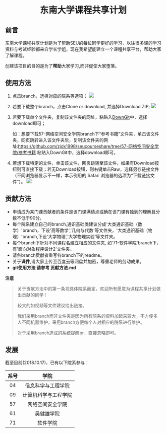 # <center>东南大学课程共享计划<center>

## 前言
东南大学课程共享计划是为了帮助SEU的每位同学更好的学习，以往很多课的学习资料与考试经验都来自学长学姐，现在我希望能建立一个课程共享平台，帮助大家了解课程。

创建该项目的目的是为了**帮助**大家学习,而非促使大家堕落。

## 使用方法
1. 点击branch，选择对应的院系等选项；
   ![](https://github.com/zjdx1998/seucourseshare/blob/master/readme.assets/master_readme_branch.png)

2. 若要下载整个branch，点击Clone or download, 并选择Download ZIP;
   ![](https://github.com/zjdx1998/seucourseshare/blob/master/readme.assets/master_readme_downloadBranch.png)

3. 若要下载单个文件夹，复制该文件夹的网址，粘贴入[DownGit](https://minhaskamal.github.io/DownGit/#/home)中，选择download即可；

   如：想要下载57-网络空间安全学院branch下“参考书籍”文件夹，单击该文件夹，网页跳转进入该文件夹后，复制该文件夹的网址:https://github.com/zjdx1998/seucourseshare/tree/57-网络空间安全学院/参考书籍 粘贴入DownGit中，选择download即可。

4. 若想下载特定的文件，单击该文件，网页跳转至该文件，如果有Download按钮则可直接下载；若无Download按钮，则右键单击Raw，选择另存链接文件（不同浏览器显示不一样，本示例用的 Safari 浏览器的选项为“下载链接文件”）。
   ![](https://github.com/zjdx1998/seucourseshare/blob/master/readme.assets/master_readme_downloadFile.png)

## 贡献方法

* 申请成为某门课贡献者的条件是该门课满绩点或确在该门课有独到的理解且分数不低于90分。 
* 每个院系建立自己的branch,通识基础类建议分成'大类通识基础（数学）'branch，下设'高等数学','几何与代数'等文件夹，'大类通识基础（物理）'branch,下设'大学物理','大学物理实验'等文件夹。
* 每个branch下针对不同课程名建立相应的文件夹, 如'71-软件学院'branch下，有'面向对象程序设计2'文件夹。
* 请各branch贡献者重写各branch下的readme。
* 关于**课件**,请大家上传至百度云等网盘并加密，尊重老师的劳动成果。
* **git使用方法 请参考 贡献方法.md**

**注意**

> 关于贡献方法中的第一条视具体院系而定，欢迎所有愿意为课程共享计划做出贡献的同学！
>
> 较大的如视频等文件建议给出链接。
>
> 我们采用branch而非文件夹是因为所有院系的资料加起来较大，不方便多人不同机器维护，采用branch方便每个人对相应的院系进行维护。
>
> 对于采用branch造成的系统提醒pr，直接忽略即可。

## 发展
截至目前(2018.10.17)，已有以下院系参与：

| 系号 | 学院 |
|:---:|:---:|
|04|信息科学与工程学院|
|09|计算机科学与工程学院|
|57|网络空间安全学院|
|61|吴健雄学院|
|71|软件学院|

